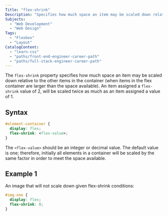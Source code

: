 ```yaml
---
Title: "flex-shrink"
Description: "Specifies how much space an item may be scaled down relative to the other items in the container (when items in the flex container are larger than the space available). An item assigned a flex-shrink value of 2, will be scaled twice as much as an item assigned a value of 1."
Subjects:
  - "Web Development"
  - "Web Design"
Tags:
  - "Flexbox"
  - "Layout"
CatalogContent:
  - "learn-css"
  - "paths/front-end-engineer-career-path"
  - "paths/full-stack-engineer-career-path"
---
```


The `flex-shrink` property specifies how much space an item may be scaled down relative to the other items in the container (when items in the flex container are larger than the space available). An item assigned a `flex-shrink` value of 2, will be scaled twice as much as an item assigned a value of 1.

## Syntax

```css
#element-container {
  display: flex;
  flex-shrink: <flex-value>;
}
```

The `<flex-value>` should be an integer or decimal value. The default value is one; therefore, initially all elements in a container will be scaled by the same factor in order to meet the space available.

## Example 1

An image that will not scale down given flex-shrink conditions:

```css
#img-one {
  display: flex;
  flex-shrink: 0; 
}
```
